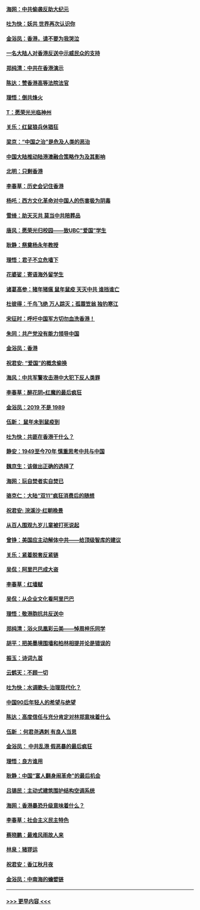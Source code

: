 #### [海网：中共偷袭反助大纪元](../pages/nsc993/n11673515.md?t=11231133) 
#### [吐为快：妖共 世界再次认识你](../pages/nsc993/n11673506.md?t=11231133) 
#### [金浴凤：香港，请不要为我哭泣](../pages/nsc993/n11673248.md?t=11231133) 
#### [一名大陆人对香港反送中示威民众的支持](../pages/nsc993/n11672615.md?t=11231133) 
#### [郑纯清：中共在香港演示](../pages/nsc993/n11670539.md?t=11231133) 
#### [陈达：赞香港高等法院法官](../pages/nsc993/n11669542.md?t=11231133) 
#### [理悟：倒共烽火](../pages/nsc993/n11668844.md?t=11231133) 
#### [T：愿荣光光临神州](../pages/nsc993/n11668421.md?t=11231133) 
#### [关乐：红鼠狼兵休猖狂](../pages/nsc993/n11668378.md?t=11231133) 
#### [梁京：“中国之治”是危及人类的恶治](../pages/nsc993/n11668328.md?t=11231133) 
#### [中国大陆推动陆港澳融合策略作为及其影响](../pages/nsc993/n11668157.md?t=11231133) 
#### [北明：只剩香港](../pages/nsc993/n11668002.md?t=11231133) 
#### [李春草：历史会记住香港](../pages/nsc993/n11667927.md?t=11231133) 
#### [杨吒：西方文化革命对中国人的伤害极为阴毒](../pages/nsc993/n11664521.md?t=11231133) 
#### [雪绮：助天灭共 莫当中共陪葬品](../pages/nsc993/n11662650.md?t=11231133) 
#### [唐风：愿荣光归校园——致UBC“爱国”学生](../pages/nsc993/n11662194.md?t=11231133) 
#### [耿静：祭奠杨永年教授](../pages/nsc993/n11662514.md?t=11231133) 
#### [理悟：君子不立危墙下](../pages/nsc993/n11662172.md?t=11231133) 
#### [花婆娑：寄语海外留学生](../pages/nsc993/n11662121.md?t=11231133) 
#### [诸葛高参：猪年猪瘟 鼠年鼠疫 天灭中共 谁挡谁亡](../pages/nsc993/n11661980.md?t=11231133) 
#### [杜彼得：千鸟飞绝 万人踪灭；孤蓑笠翁 独钓寒江](../pages/nsc993/n11661170.md?t=11231133) 
#### [宋征时：呼吁中国军方切勿血洗香港！](../pages/nsc993/n11415318.md?t=11231133) 
#### [朱同：共产党没有能力领导中国](../pages/nsc993/n11660421.md?t=11231133) 
#### [金浴凤：香港](../pages/nsc993/n11660419.md?t=11231133) 
#### [祝君安: “爱国”的概念偷换](../pages/nsc993/n11659706.md?t=11231133) 
#### [海风：中共军警攻击港中大犯下反人类罪](../pages/nsc993/n11659632.md?t=11231133) 
#### [李春草：醉花阴•红魔的最后疯狂](../pages/nsc993/n11659287.md?t=11231133) 
#### [金浴凤：2019 不是 1989](../pages/nsc993/n11657663.md?t=11231133) 
#### [伍新： 鼠年未到鼠疫到](../pages/nsc993/n11655098.md?t=11231133) 
#### [吐为快：共匪在香港干什么？](../pages/nsc993/n11654891.md?t=11231133) 
#### [静安：1949至今70年 慎重思考中共与中国](../pages/nsc993/n11651244.md?t=11231133) 
#### [魏京生：该做出正确的选择了](../pages/nsc993/n11653084.md?t=11231133) 
#### [海网：玩自焚者实自焚已](../pages/nsc993/n11652423.md?t=11231133) 
#### [骆克仁：大陆“双11”疯狂消费后的随想](../pages/nsc993/n11652305.md?t=11231133) 
#### [祝君安: 浣溪沙·红朝晚景](../pages/nsc993/n11652258.md?t=11231133) 
#### [从百人围观九岁儿童被打死说起](../pages/nsc993/n11651030.md?t=11231133) 
#### [曾铮：美国应主动解体中共——给顶级智库的建议](../pages/nsc993/n11649888.md?t=11231133) 
#### [关乐：紧着脱套反紧链](../pages/nsc993/n11649069.md?t=11231133) 
#### [吴侃：阿里巴巴成大盗](../pages/nsc993/n11645523.md?t=11231133) 
#### [李春草：红墙赋](../pages/nsc993/n11646389.md?t=11231133) 
#### [吴侃：从企业文化看阿里巴巴](../pages/nsc993/n11645476.md?t=11231133) 
#### [理悟：敬港胞抗共反送中](../pages/nsc993/n11645466.md?t=11231133) 
#### [郑纯清：浴火凤凰彩云美——悼周梓乐同学](../pages/nsc993/n11645155.md?t=11231133) 
#### [胡平：把美墨境围墙和柏林相提并论是错误的](../pages/nsc993/n11645134.md?t=11231133) 
#### [振玉：诗词九首](../pages/nsc993/n11644081.md?t=11231133) 
#### [云鹤天：不顾一切](../pages/nsc993/n11643508.md?t=11231133) 
#### [吐为快：水调歌头·治理现代化？](../pages/nsc993/n11643485.md?t=11231133) 
#### [中国90后年轻人的希望与绝望](../pages/nsc993/n11642317.md?t=11231133) 
#### [陈达：高度信任与充分肯定对林郑意味着什么](../pages/nsc993/n11641441.md?t=11231133) 
#### [伍新 ：何君尧遇刺 有良人当思](../pages/nsc993/n11641503.md?t=11231133) 
#### [金浴凤： 中共乱港  假恶暴的最后疯狂](../pages/nsc993/n11641495.md?t=11231133) 
#### [理悟：良方谁用](../pages/nsc993/n11641463.md?t=11231133) 
#### [耿静：中国“富人翻身闹革命”的最后机会](../pages/nsc993/n11640655.md?t=11231133) 
#### [吕锡民：主动式建筑围护结构空调系统](../pages/nsc993/n11640168.md?t=11231133) 
#### [海网：香港暴恐升级意味着什么？](../pages/nsc993/n11635904.md?t=11231133) 
#### [李春草：社会主义民主特色](../pages/nsc993/n11634657.md?t=11231133) 
#### [蔡晓鹏：最难风雨故人来](../pages/nsc993/n11633145.md?t=11231133) 
#### [林泉：猪猡运](../pages/nsc993/n11631469.md?t=11231133) 
#### [祝君安：香江秋月夜](../pages/nsc993/n11631440.md?t=11231133) 
#### [金浴凤：中南海的蟾嬖链](../pages/nsc993/n11631290.md?t=11231133) 

----
#### [ >>> 更早内容 <<< ](../indexes/nsc993-earlier.md)
